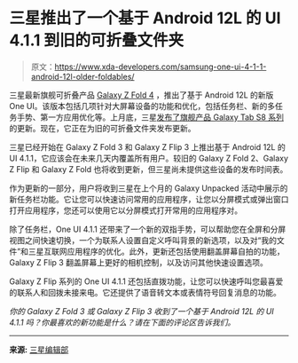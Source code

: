 # 三星推出了一个基于 Android 12L 的 UI 4.1.1 到旧的可折叠文件夹

> 原文：<https://www.xda-developers.com/samsung-one-ui-4-1-1-android-12l-older-foldables/>

三星最新旗舰可折叠产品 [Galaxy Z Fold 4](https://www.xda-developers.com/samsung-galaxy-z-fold-4-review/) ，推出了基于 Android 12L 的新版 One UI。该版本包括几项针对大屏幕设备的功能和优化，包括任务栏、新的多任务手势、第一方应用优化等。上月底，三星[发布了旗舰产品 Galaxy Tab S8 系列](https://www.xda-developers.com/one-ui-android-12l-galaxy-tab-s8-series/)的更新。现在，它正在为旧的可折叠文件夹发布更新。

三星已经开始在 Galaxy Z Fold 3 和 Galaxy Z Flip 3 上推出基于 Android 12L 的 UI 4.1.1，它应该会在未来几天内覆盖所有用户。较旧的 Galaxy Z Fold 2、Galaxy Z Flip 和 Galaxy Z Fold 也将收到更新，但三星尚未提供这些设备的发布时间表。

作为更新的一部分，用户将收到三星在上个月的 Galaxy Unpacked 活动中展示的新任务栏功能。它让您可以快速访问常用的应用程序，让您以分屏模式或弹出窗口打开应用程序，您还可以使用它以分屏模式打开常用的应用程序对。

除了任务栏，One UI 4.1.1 还带来了一个新的双指手势，可以帮助您在全屏和分屏视图之间快速切换，一个为联系人设置自定义呼叫背景的新选项，以及对“我的文件”和三星互联网应用程序的优化。此外，更新还包括使用翻盖屏幕自拍的功能，Galaxy Z Flip 3 翻盖屏幕上更好的相机控制，以及访问其他快速设置选项。

Galaxy Z Flip 系列的 One UI 4.1.1 还包括直拨功能，让您可以快速呼叫您最喜爱的联系人和回拨未接来电。它还提供了语音转文本或表情符号回复消息的功能。

*你的 Galaxy Z Fold 3 或 Galaxy Z Flip 3 收到了一个基于 Android 12L 的 UI 4.1.1 吗？你最喜欢的新功能是什么？请在下面的评论区告诉我们。*

* * *

**来源:** [三星编辑部](https://news.samsung.com/global/the-latest-features-of-galaxy-z-fold4-z-flip4-and-watch5-series-are-coming-to-previous-generations)
